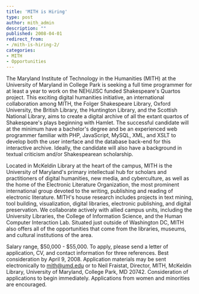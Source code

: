 ```yaml
---
title: 'MITH is Hiring'
type: post
author: mith_admin
description: ""
published: 2008-04-01
redirect_from: 
- /mith-is-hiring-2/
categories:
- MITH
- Opportunities
---
```

The Maryland Institute of Technology in the Humanities (MITH) at the University of Maryland in College Park is seeking a full time programmer for at least a year to work on the NEH/JISC funded Shakespeare's Quartos project. This exciting digital humanities initiative, an international collaboration among MITH, the Folger Shakespeare Library, Oxford University, the British Library, the Huntington Library, and the Scottish National Library, aims to create a digital archive of all the extant quartos of Shakespeare's plays beginning with Hamlet. The successful candidate will at the minimum have a bachelor's degree and be an experienced web programmer familiar with PHP, JavaScript, MySQL, XML, and XSLT to develop both the user interface and the database back-end for this interactive archive. Ideally, the candidate will also have a background in textual criticism and/or Shakespearean scholarship.

Located in McKeldin Library at the heart of the campus, MITH is the University of Maryland's primary intellectual hub for scholars and practitioners of digital humanities, new media, and cyberculture, as well as the home of the Electronic Literature Organization, the most prominent international group devoted to the writing, publishing and reading of electronic literature. MITH's house research includes projects in text mining, tool building, visualization, digital libraries, electronic publishing, and digital preservation. We collaborate actively with allied campus units, including the University Libraries, the College of Information Science, and the Human Computer Interaction Lab. Situated just outside of Washington DC, MITH also offers all of the opportunities that come from the libraries, museums, and cultural institutions of the area.

Salary range, $50,000 - $55,000. To apply, please send a letter of application, CV, and contact information for three references. Best consideration by April 9, 2008. Application materials may be sent electronically to mith@umd.edu or to Neil Fraistat, Director, MITH, McKeldin Library, University of Maryland, College Park, MD 20742. Consideration of applications to begin immediately. Applications from women and minorities are encouraged.
